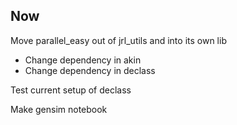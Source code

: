 Now
---

Move parallel_easy out of jrl_utils and into its own lib
* Change dependency in akin
* Change dependency in declass

Test current setup of declass

Make gensim notebook
